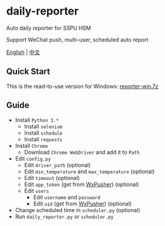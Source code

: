 # daily-reporter

Auto daily reporter for SSPU HSM

Support WeChat push, multi-user, scheduled auto report

[English](README.md) | [中文](README_zh-cn.md)

## Quick Start

This is the read-to-use version for Windows: [reporter-win.7z](https://github.com/ReekyStive/daily-reporter/releases/download/v1.4/reporter-win.7z)

## Guide

- Install `Python 3.*`
  - Install `selenium`
  - Install `schedule`
  - Install `requests`
- Install `Chrome`
  - Download `Chrome WebDriver` and add it to `Path`
- Edit `config.py`
  - Edit `driver_path` (optional)
  - Edit `min_temperature` and `max_temperature` (optional)
  - Edit `timeout` (optional)
  - Edit `app_token` (get from [WxPusher](https://wxpusher.zjiecode.com/)) (optional)
  - Edit `users`
    - Edit `username` and `password`
    - Edit `uid` (get from [WxPusher](https://wxpusher.zjiecode.com/)) (optional)
- Change scheduled time in `scheduler.py` (optional)
- Run `daily_reporter.py` or `scheduler.py`
